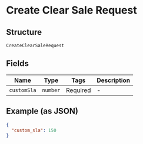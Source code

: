
# Create Clear Sale Request

## Structure

`CreateClearSaleRequest`

## Fields

| Name | Type | Tags | Description |
|  --- | --- | --- | --- |
| `customSla` | `number` | Required | - |

## Example (as JSON)

```json
{
  "custom_sla": 150
}
```

